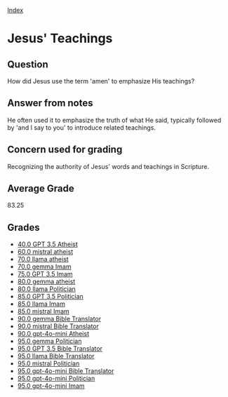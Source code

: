 
[Index](../index.md)
# Jesus' Teachings
## Question
How did Jesus use the term 'amen' to emphasize His teachings?

## Answer from notes
He often used it to emphasize the truth of what He said, typically followed by 'and I say to you' to introduce related teachings.

## Concern used for grading
Recognizing the authority of Jesus' words and teachings in Scripture.

## Average Grade
83.25

## Grades
 * [40.0 GPT 3.5 Atheist](../answers/GPT_3.5_Atheist/Jesus'_Teachings.md)
 * [60.0 mistral atheist](../answers/mistral_atheist/Jesus'_Teachings.md)
 * [70.0 llama atheist](../answers/llama_atheist/Jesus'_Teachings.md)
 * [70.0 gemma Imam](../answers/gemma_Imam/Jesus'_Teachings.md)
 * [75.0 GPT 3.5 Imam](../answers/GPT_3.5_Imam/Jesus'_Teachings.md)
 * [80.0 gemma atheist](../answers/gemma_atheist/Jesus'_Teachings.md)
 * [80.0 llama Politician](../answers/llama_Politician/Jesus'_Teachings.md)
 * [85.0 GPT 3.5 Politician](../answers/GPT_3.5_Politician/Jesus'_Teachings.md)
 * [85.0 llama Imam](../answers/llama_Imam/Jesus'_Teachings.md)
 * [85.0 mistral Imam](../answers/mistral_Imam/Jesus'_Teachings.md)
 * [90.0 gemma Bible Translator](../answers/gemma_Bible_Translator/Jesus'_Teachings.md)
 * [90.0 mistral Bible Translator](../answers/mistral_Bible_Translator/Jesus'_Teachings.md)
 * [90.0 gpt-4o-mini Atheist](../answers/gpt-4o-mini_Atheist/Jesus'_Teachings.md)
 * [95.0 gemma Politician](../answers/gemma_Politician/Jesus'_Teachings.md)
 * [95.0 GPT 3.5 Bible Translator](../answers/GPT_3.5_Bible_Translator/Jesus'_Teachings.md)
 * [95.0 llama Bible Translator](../answers/llama_Bible_Translator/Jesus'_Teachings.md)
 * [95.0 mistral Politician](../answers/mistral_Politician/Jesus'_Teachings.md)
 * [95.0 gpt-4o-mini Bible Translator](../answers/gpt-4o-mini_Bible_Translator/Jesus'_Teachings.md)
 * [95.0 gpt-4o-mini Politician](../answers/gpt-4o-mini_Politician/Jesus'_Teachings.md)
 * [95.0 gpt-4o-mini Imam](../answers/gpt-4o-mini_Imam/Jesus'_Teachings.md)
